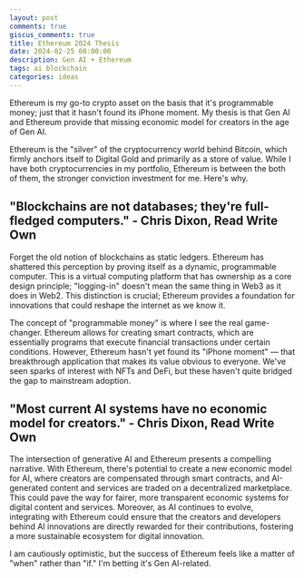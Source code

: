 ```yaml
---
layout: post
comments: true
giscus_comments: true
title: Ethereum 2024 Thesis
date: 2024-02-25 08:00:00
description: Gen AI + Ethereum
tags: ai blockchain
categories: ideas
---
```


Ethereum is my go-to crypto asset on the basis that it's programmable money; just that it hasn't found its iPhone moment. My thesis is that Gen AI and Ethereum provide that missing economic model for creators in the age of Gen AI.

Ethereum is the "silver" of the cryptocurrency world behind Bitcoin, which firmly anchors itself to Digital Gold and primarily as a store of value. While I have both cryptocurrencies in my portfolio, Ethereum is between the both of them, the stronger conviction investment for me. Here's why.

## "Blockchains are not databases; they're full-fledged computers." - Chris Dixon, Read Write Own

Forget the old notion of blockchains as static ledgers. Ethereum has shattered this perception by proving itself as a dynamic, programmable computer. This is a virtual computing platform that has ownership as a core design principle; "logging-in" doesn't mean the same thing in Web3 as it does in Web2. This distinction is crucial; Ethereum provides a foundation for innovations that could reshape the internet as we know it.

The concept of "programmable money" is where I see the real game-changer. Ethereum allows for creating smart contracts, which are essentially programs that execute financial transactions under certain conditions. However, Ethereum hasn't yet found its "iPhone moment" — that breakthrough application that makes its value obvious to everyone. We've seen sparks of interest with NFTs and DeFi, but these haven't quite bridged the gap to mainstream adoption.

## "Most current AI systems have no economic model for creators." - Chris Dixon, Read Write Own

The intersection of generative AI and Ethereum presents a compelling narrative. With Ethereum, there's potential to create a new economic model for AI, where creators are compensated through smart contracts, and AI-generated content and services are traded on a decentralized marketplace. This could pave the way for fairer, more transparent economic systems for digital content and services. Moreover, as AI continues to evolve, integrating with Ethereum could ensure that the creators and developers behind AI innovations are directly rewarded for their contributions, fostering a more sustainable ecosystem for digital innovation.

I am cautiously optimistic, but the success of Ethereum feels like a matter of "when" rather than "if." I'm betting it's Gen AI-related.
